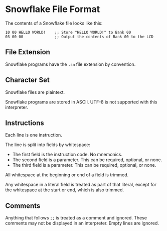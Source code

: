 # Snowflake File Format

The contents of a Snowflake file looks like this:

```
10 00 HELLO WORLD!    ;; Store "HELLO WORLD!" to Bank 00
03 00 00              ;; Output the contents of Bank 00 to the LCD
```

## File Extension

Snowflake programs have the `.sn` file extension by convention.

## Character Set

Snowflake files are plaintext.

Snowflake programs are stored in ASCII. UTF-8 is not supported with this interpreter.

## Instructions

Each line is one instruction.

The line is split into fields by whitespace:
* The first field is the instruction code. No mnemonics.
* The second field is a parameter. This can be required, optional, or none.
* The third field is a parameter. This can be required, optional, or none.

All whitespace at the beginning or end of a field is trimmed.

Any whitespace in a literal field is treated as part of that literal, 
except for the whitespace at the start or end, which is also trimmed.

## Comments

Anything that follows `;;` is treated as a comment and ignored. These comments
may not be displayed in an interpreter. Empty lines are ignored.

